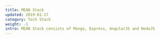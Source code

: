 ```yaml
---
title: MEAN Stack
updated: 2019-01-17
category: Tech Stack
weight: -1
intro: MEAN Stack consists of Mongo, Express, AngularJS and NodeJS
---
```

